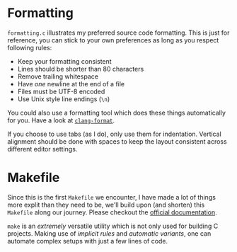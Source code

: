 # Formatting

`formatting.c` illustrates my preferred source code formatting. This is just
for reference, you can stick to your own preferences as long as you respect
following rules:

- Keep your formatting consistent
- Lines should be shorter than 80 characters
- Remove trailing whitespace
- Have *one* newline at the end of a file
- Files must be UTF-8 encoded
- Use Unix style line endings (`\n`)

You could also use a formatting tool which does these things automatically for
you. Have a look at [`clang-format`].

If you choose to use tabs (as I do), only use them for indentation. Vertical
alignment should be done with spaces to keep the layout consistent across
different editor settings.

[`clang-format`]: <http://clang.llvm.org/docs/ClangFormat.html>

# Makefile

Since this is the first `Makefile` we encounter, I have made a lot of things
more explit than they need to be, we'll build upon (and shorten) this
`Makefile` along our journey. Please checkout the [official documentation].

`make` is an *extremely* versatile utility which is not only used for building
C projects. Making use of *implicit rules* and *automatic variants*, one can
automate complex setups with just a few lines of code.

[official documentation]: <https://www.gnu.org/software/make/manual/html_node/index.html>
